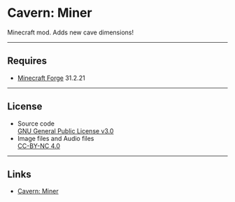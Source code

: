 # Cavern: Miner
Minecraft mod. Adds new cave dimensions!

----
## Requires
* [Minecraft Forge](http://files.minecraftforge.net/) 31.2.21

----
## License
* Source code  
[GNU General Public License v3.0](https://www.gnu.org/licenses/gpl-3.0.txt)
* Image files and Audio files  
[CC-BY-NC 4.0](http://creativecommons.org/licenses/by-nc/4.0/)

----
## Links
* [Cavern: Miner](https://www.curseforge.com/minecraft/mc-mods/cavern-miner)
